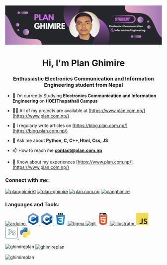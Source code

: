 ![LOGO](https://github.com/GhimirePlan/GhimirePlan/blob/main/Black%20&%20Purple%20Gradient%20Modern%20Personal%20LinkedIn%20Banner.png?)
<h1 align="center">Hi, I'm Plan Ghimire</h1>
<h3 align="center">Enthusiastic Electronics Communication and Information Engineering student from Nepal</h3>

- 🔭 I’m currently Studying **Electronics Communication and Information Engineering** on **(IOE)Thapathali Campus**

- 👨‍💻 All of my projects are available at [https://www.plan.com.np/](https://www.plan.com.np/)

- 📝 I regularly write articles on [https://blog.plan.com.np/](https://blog.plan.com.np/)

- 💬 Ask me about **Python, C, C++,Html, Css, JS**

- 📫 How to reach me **contact@plan.com.np**

- 📄 Know about my experiences [https://www.plan.com.np/](https://www.plan.com.np/)

<h3 align="left">Connect with me:</h3>
<p align="left">
<a href="https://twitter.com/PlanGhimire1" target="blank"><img align="center" src="https://raw.githubusercontent.com/rahuldkjain/github-profile-readme-generator/master/src/images/icons/Social/twitter.svg" alt="planghimire1" height="30" width="40" /></a>
<a href="https://linkedin.com/in/plan-ghimire" target="blank"><img align="center" src="https://raw.githubusercontent.com/rahuldkjain/github-profile-readme-generator/master/src/images/icons/Social/linked-in-alt.svg" alt="plan-ghimire" height="30" width="40" /></a>
<a href="https://fb.com/plan.com.np" target="blank"><img align="center" src="https://raw.githubusercontent.com/rahuldkjain/github-profile-readme-generator/master/src/images/icons/Social/facebook.svg" alt="plan.com.np" height="30" width="40" /></a>
<a href="https://instagram.com/planghimire" target="blank"><img align="center" src="https://raw.githubusercontent.com/rahuldkjain/github-profile-readme-generator/master/src/images/icons/Social/instagram.svg" alt="planghimire" height="30" width="40" /></a>
</p>

<h3 align="left">Languages and Tools:</h3>
<p align="left"> <a href="https://www.arduino.cc/" target="_blank" rel="noreferrer"> <img src="https://cdn.worldvectorlogo.com/logos/arduino-1.svg" alt="arduino" width="40" height="40"/> </a> <a href="https://www.cprogramming.com/" target="_blank" rel="noreferrer"> <img src="https://raw.githubusercontent.com/devicons/devicon/master/icons/c/c-original.svg" alt="c" width="40" height="40"/> </a> <a href="https://www.w3schools.com/cpp/" target="_blank" rel="noreferrer"> <img src="https://raw.githubusercontent.com/devicons/devicon/master/icons/cplusplus/cplusplus-original.svg" alt="cplusplus" width="40" height="40"/> </a> <a href="https://www.w3schools.com/css/" target="_blank" rel="noreferrer"> <img src="https://raw.githubusercontent.com/devicons/devicon/master/icons/css3/css3-original-wordmark.svg" alt="css3" width="40" height="40"/> </a> <a href="https://www.figma.com/" target="_blank" rel="noreferrer"> <img src="https://www.vectorlogo.zone/logos/figma/figma-icon.svg" alt="figma" width="40" height="40"/> </a> <a href="https://git-scm.com/" target="_blank" rel="noreferrer"> <img src="https://www.vectorlogo.zone/logos/git-scm/git-scm-icon.svg" alt="git" width="40" height="40"/> </a> <a href="https://www.w3.org/html/" target="_blank" rel="noreferrer"> <img src="https://raw.githubusercontent.com/devicons/devicon/master/icons/html5/html5-original-wordmark.svg" alt="html5" width="40" height="40"/> </a> <a href="https://www.adobe.com/in/products/illustrator.html" target="_blank" rel="noreferrer"> <img src="https://www.vectorlogo.zone/logos/adobe_illustrator/adobe_illustrator-icon.svg" alt="illustrator" width="40" height="40"/> </a> <a href="https://developer.mozilla.org/en-US/docs/Web/JavaScript" target="_blank" rel="noreferrer"> <img src="https://raw.githubusercontent.com/devicons/devicon/master/icons/javascript/javascript-original.svg" alt="javascript" width="40" height="40"/> </a> <a href="https://www.photoshop.com/en" target="_blank" rel="noreferrer"> <img src="https://raw.githubusercontent.com/devicons/devicon/master/icons/photoshop/photoshop-line.svg" alt="photoshop" width="40" height="40"/> </a> <a href="https://www.python.org" target="_blank" rel="noreferrer"> <img src="https://raw.githubusercontent.com/devicons/devicon/master/icons/python/python-original.svg" alt="python" width="40" height="40"/> </a> </p>

<p><img align="left" src="https://github-readme-stats.vercel.app/api/top-langs?username=ghimireplan&show_icons=true&locale=en&layout=compact" alt="ghimireplan" /></p>

<p>&nbsp;<img align="center" src="https://github-readme-stats.vercel.app/api?username=ghimireplan&show_icons=true&locale=en" alt="ghimireplan" /></p>

<p><img align="center" src="https://github-readme-streak-stats.herokuapp.com/?user=ghimireplan&" alt="ghimireplan" /></p>
